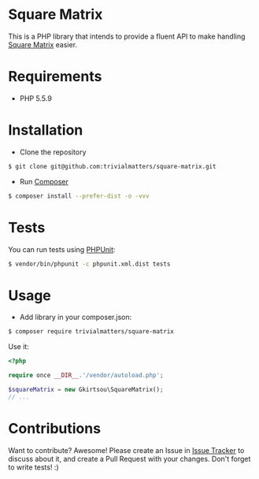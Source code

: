 Square Matrix
====

This is a PHP library that intends to provide a fluent API to 
make handling [Square Matrix](https://en.wikipedia.org/wiki/Square_matrix) easier.

# Requirements
* PHP 5.5.9

# Installation
* Clone the repository
```bash
$ git clone git@github.com:trivialmatters/square-matrix.git
```
* Run [Composer](https://getcomposer.org/download/)
```bash
$ composer install --prefer-dist -o -vvv
```

# Tests
You can run tests using [PHPUnit](https://phpunit.de/):
```bash
$ vendor/bin/phpunit -c phpunit.xml.dist tests
```

# Usage
* Add library in your composer.json:
```bash
$ composer require trivialmatters/square-matrix
```

Use it:
```php
<?php

require once __DIR__.'/vendor/autoload.php';

$squareMatrix = new Gkirtsou\SquareMatrix();
// ...
```

# Contributions
Want to contribute? Awesome! Please create an Issue in [Issue Tracker](https://github.com/trivialmatters/square-matrix/issues/new) to discuss about it,
and create a Pull Request with your changes. Don't forget to write tests! :)
